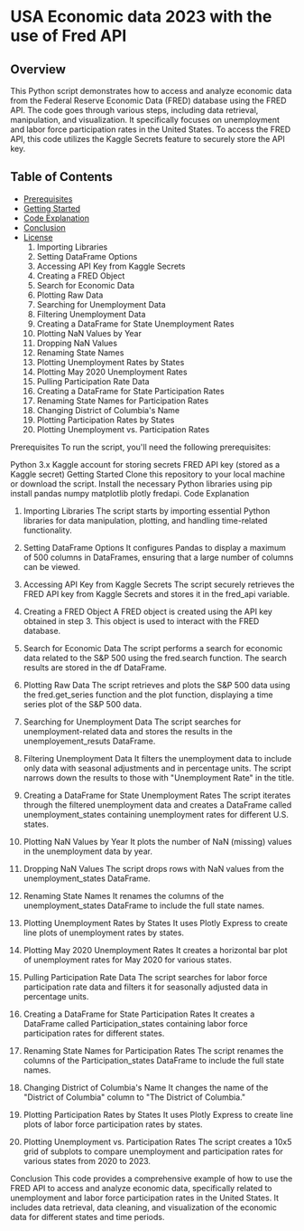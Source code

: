 # USA Economic data 2023 with the use of Fred API

## Overview

This Python script demonstrates how to access and analyze economic data from the Federal Reserve Economic Data (FRED) database using the FRED API. The code goes through various steps, including data retrieval, manipulation, and visualization. It specifically focuses on unemployment and labor force participation rates in the United States. To access the FRED API, this code utilizes the Kaggle Secrets feature to securely store the API key.

## Table of Contents

- [Prerequisites](#prerequisites)
- [Getting Started](#getting-started)
- [Code Explanation](#code-explanation)
- [Conclusion](#conclusion)
- [License](#license)
    1. Importing Libraries
    2. Setting DataFrame Options
    3. Accessing API Key from Kaggle Secrets
    4. Creating a FRED Object
    5. Search for Economic Data
    6. Plotting Raw Data
    7. Searching for Unemployment Data
    8. Filtering Unemployment Data
    9. Creating a DataFrame for State Unemployment Rates
    10. Plotting NaN Values by Year
    11. Dropping NaN Values
    12. Renaming State Names
    13. Plotting Unemployment Rates by States
    14. Plotting May 2020 Unemployment Rates
    15. Pulling Participation Rate Data
    16. Creating a DataFrame for State Participation Rates
    17. Renaming State Names for Participation Rates
    18. Changing District of Columbia's Name
    19. Plotting Participation Rates by States
    20. Plotting Unemployment vs. Participation Rates

Prerequisites
To run the script, you'll need the following prerequisites:

Python 3.x
Kaggle account for storing secrets
FRED API key (stored as a Kaggle secret)
Getting Started
Clone this repository to your local machine or download the script.
Install the necessary Python libraries using pip install pandas numpy matplotlib plotly fredapi.
Code Explanation
1. Importing Libraries
The script starts by importing essential Python libraries for data manipulation, plotting, and handling time-related functionality.

2. Setting DataFrame Options
It configures Pandas to display a maximum of 500 columns in DataFrames, ensuring that a large number of columns can be viewed.

3. Accessing API Key from Kaggle Secrets
The script securely retrieves the FRED API key from Kaggle Secrets and stores it in the fred_api variable.

4. Creating a FRED Object
A FRED object is created using the API key obtained in step 3. This object is used to interact with the FRED database.

5. Search for Economic Data
The script performs a search for economic data related to the S&P 500 using the fred.search function. The search results are stored in the df DataFrame.

6. Plotting Raw Data
The script retrieves and plots the S&P 500 data using the fred.get_series function and the plot function, displaying a time series plot of the S&P 500 data.

7. Searching for Unemployment Data
The script searches for unemployment-related data and stores the results in the unemployement_resuts DataFrame.

8. Filtering Unemployment Data
It filters the unemployment data to include only data with seasonal adjustments and in percentage units. The script narrows down the results to those with "Unemployment Rate" in the title.

9. Creating a DataFrame for State Unemployment Rates
The script iterates through the filtered unemployment data and creates a DataFrame called unemployment_states containing unemployment rates for different U.S. states.

10. Plotting NaN Values by Year
It plots the number of NaN (missing) values in the unemployment data by year.

11. Dropping NaN Values
The script drops rows with NaN values from the unemployment_states DataFrame.

12. Renaming State Names
It renames the columns of the unemployment_states DataFrame to include the full state names.

13. Plotting Unemployment Rates by States
It uses Plotly Express to create line plots of unemployment rates by states.

14. Plotting May 2020 Unemployment Rates
It creates a horizontal bar plot of unemployment rates for May 2020 for various states.

15. Pulling Participation Rate Data
The script searches for labor force participation rate data and filters it for seasonally adjusted data in percentage units.

16. Creating a DataFrame for State Participation Rates
It creates a DataFrame called Participation_states containing labor force participation rates for different states.

17. Renaming State Names for Participation Rates
The script renames the columns of the Participation_states DataFrame to include the full state names.

18. Changing District of Columbia's Name
It changes the name of the "District of Columbia" column to "The District of Columbia."

19. Plotting Participation Rates by States
It uses Plotly Express to create line plots of labor force participation rates by states.

20. Plotting Unemployment vs. Participation Rates
The script creates a 10x5 grid of subplots to compare unemployment and participation rates for various states from 2020 to 2023.

Conclusion
This code provides a comprehensive example of how to use the FRED API to access and analyze economic data, specifically related to unemployment and labor force participation rates in the United States. It includes data retrieval, data cleaning, and visualization of the economic data for different states and time periods.
